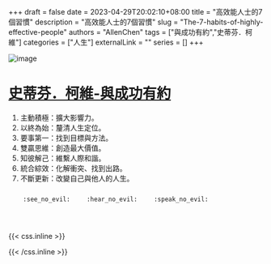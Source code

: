 +++ 
draft = false
date = 2023-04-29T20:02:10+08:00
title = "高效能人士的7個習慣"
description = "高效能人士的7個習慣"
slug = "The-7-habits-of-highly-effective-people"
authors = "AllenChen"
tags = ["與成功有約","史蒂芬．柯維"]
categories = ["人生"]
externalLink = ""
series = []
+++

![image](/images/post/A-rabbit-with-big-blue-eyes-running-in-the-sunshine-with-Van-Gogh-style.jpeg)

# [史蒂芬．柯維-與成功有約](https://www.goodreads.com/book/show/36072.The_7_Habits_of_Highly_Effective_People?ac=1&from_search=true&qid=oHZmmNBA3x&rank=1)

1. 主動積極：擴大影響力。
2. 以終為始：釐清人生定位。
3. 要事第一：找到目標與方法。
4. 雙贏思維：創造最大價值。
5. 知彼解己：維繫人際和諧。
6. 統合綜效：化解衝突、找到出路。
7. 不斷更新：改變自己與他人的人生。

<p><span class="nowrap"><span class="emojify">🙈</span> <code>:see_no_evil:</code></span>  <span class="nowrap"><span class="emojify">🙉</span> <code>:hear_no_evil:</code></span>  <span class="nowrap"><span class="emojify">🙊</span> <code>:speak_no_evil:</code></span></p>
<br>
    

{{< css.inline >}}
<style>
.emojify {
	font-family: Apple Color Emoji, Segoe UI Emoji, NotoColorEmoji, Segoe UI Symbol, Android Emoji, EmojiSymbols;
	font-size: 2rem;
	vertical-align: middle;
}
@media screen and (max-width:650px) {
  .nowrap {
    display: block;
    margin: 25px 0;
  }
}
</style>
{{< /css.inline >}}
